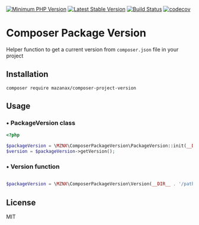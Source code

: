 [![Minimum PHP Version](https://img.shields.io/badge/php-%3E%3D%207.4-8892BF.svg?style=flat-square)](https://php.net/)
[![Latest Stable Version](https://poser.pugx.org/mazanax/composer-project-version/v/stable)](https://packagist.org/packages/mazanax/composer-project-versionpaginator)
[![Build Status](https://travis-ci.com/mazanax/composer-package-version.svg?branch=master&status=started)](https://travis-ci.com/github/mazanax/composer-package-version)
[![codecov](https://codecov.io/gh/mazanax/composer-package-version/branch/master/graph/badge.svg?token=dZRpIiX3kg)](https://codecov.io/gh/mazanax/composer-package-version)

# Composer Package Version
Helper function to get a current version from `composer.json` file in your project

## Installation
`composer require mazanax/composer-project-version`

## Usage

### &bull; PackageVersion class
```php
<?php

$packageVersion = \MZNX\ComposerPackageVersion\PackageVersion::init(__DIR__ . '/path/to/composer.json');
$version = $packageVersion->getVersion();
```

### &bull; Version function
```php

$packageVersion = \MZNX\ComposerPackageVersion\Version(__DIR__ . '/path/to/composer.json');
```

## License

MIT